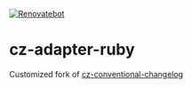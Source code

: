 [![Renovatebot](https://img.shields.io/badge/Renovate-enabled-success)](https://renovateapp.com/)

# cz-adapter-ruby

Customized fork of [cz-conventional-changelog](https://www.npmjs.com/package/cz-conventional-changelog)
